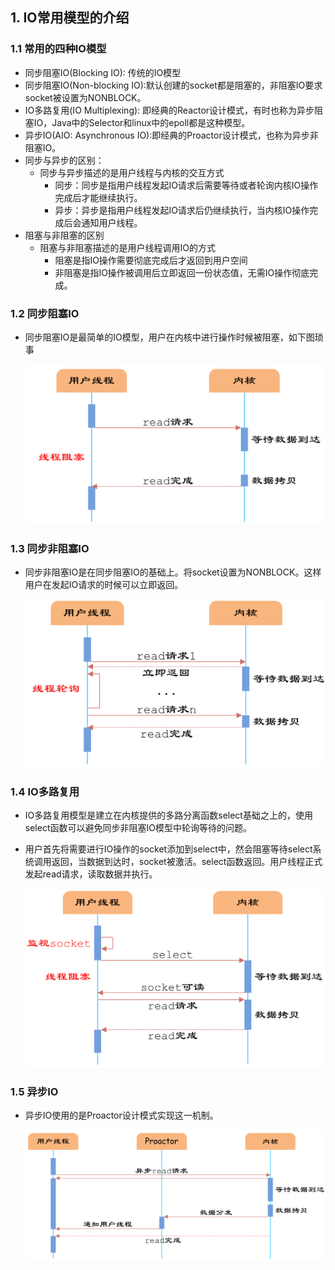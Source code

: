 ## 1. IO常用模型的介绍

### 1.1 常用的四种IO模型

* 同步阻塞IO(Blocking IO): 传统的IO模型
* 同步阻塞IO(Non-blocking IO):默认创建的socket都是阻塞的，非阻塞IO要求socket被设置为NONBLOCK。
* IO多路复用(IO Multiplexing): 即经典的Reactor设计模式，有时也称为异步阻塞IO，Java中的Selector和linux中的epoll都是这种模型。
* 异步IO(AIO: Asynchronous IO):即经典的Proactor设计模式，也称为异步非阻塞IO。
* 同步与异步的区别：
  * 同步与异步描述的是用户线程与内核的交互方式
    * 同步：同步是指用户线程发起IO请求后需要等待或者轮询内核IO操作完成后才能继续执行。
    * 异步：异步是指用户线程发起IO请求后仍继续执行，当内核IO操作完成后会通知用户线程。
* 阻塞与非阻塞的区别
  * 阻塞与非阻塞描述的是用户线程调用IO的方式
    * 阻塞是指IO操作需要彻底完成后才返回到用户空间
    * 非阻塞是指IO操作被调用后立即返回一份状态值，无需IO操作彻底完成。

### 1.2 同步阻塞IO

* 同步阻塞IO是最简单的IO模型，用户在内核中进行操作时候被阻塞，如下图琐事

  ![](../../../img/dai/java/BIO.png)

### 1.3 同步非阻塞IO

* 同步非阻塞IO是在同步阻塞IO的基础上。将socket设置为NONBLOCK。这样用户在发起IO请求的时候可以立即返回。

  ![](../../../img/dai/java/NIO.png)

### 1.4 IO多路复用

* IO多路复用模型是建立在内核提供的多路分离函数select基础之上的，使用select函数可以避免同步非阻塞IO模型中轮询等待的问题。

* 用户首先将需要进行IO操作的socket添加到select中，然会阻塞等待select系统调用返回，当数据到达时，socket被激活。select函数返回。用户线程正式发起read请求，读取数据并执行。

  ![](../../../img/dai/java/多路复用.png)

### 1.5 异步IO

* 异步IO使用的是Proactor设计模式实现这一机制。

  ![](../../../img/dai/java/异步IO.png)